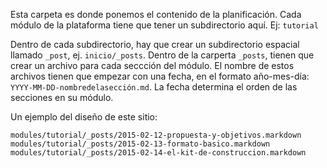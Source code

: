 Esta carpeta es donde ponemos el contenido de la planificación. Cada módulo de la plataforma tiene que tener un subdirectorio aquí. Ej: `tutorial`


Dentro de cada subdirectorio, hay que crear un subdirectorio espacial llamado `_post`, ej. `inicio/_posts`. Dentro de la carperta `_posts`, tienen que crear un archivo para cada seccción del módulo. El nombre de estos archivos tienen que empezar con una fecha, en el formato año-mes-día: `YYYY-MM-DD-nombredelasección.md`. La fecha determina el orden de las secciones en su módulo.

Un ejemplo del diseño de este sitio:

```
modules/tutorial/_posts/2015-02-12-propuesta-y-objetivos.markdown
modules/tutorial/_posts/2015-02-13-formato-basico.markdown
modules/tutorial/_posts/2015-02-14-el-kit-de-construccion.markdown
```
